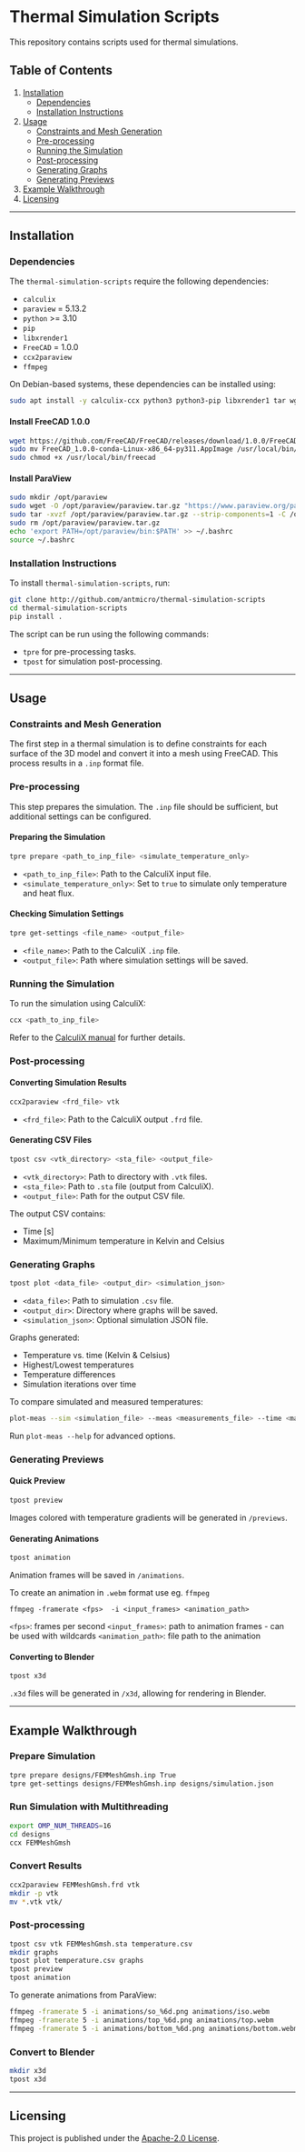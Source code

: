 # Thermal Simulation Scripts

This repository contains scripts used for thermal simulations.

## Table of Contents

1. [Installation](#installation)
   - [Dependencies](#dependencies)
   - [Installation Instructions](#installation-instructions)
2. [Usage](#usage)
   - [Constraints and Mesh Generation](#constraints-and-mesh-generation)
   - [Pre-processing](#pre-processing)
   - [Running the Simulation](#running-the-simulation)
   - [Post-processing](#post-processing)
   - [Generating Graphs](#generating-graphs)
   - [Generating Previews](#generating-previews)
3. [Example Walkthrough](#example-walkthrough)
4. [Licensing](#licensing)

---

## Installation

### Dependencies

The `thermal-simulation-scripts` require the following dependencies:

- `calculix`
- `paraview` = 5.13.2
- `python` >= 3.10
- `pip`
- `libxrender1`
- `FreeCAD` = 1.0.0
- `ccx2paraview`
- `ffmpeg`

On Debian-based systems, these dependencies can be installed using:

```sh
sudo apt install -y calculix-ccx python3 python3-pip libxrender1 tar wget libgl1-mesa-glx ffmpeg
```

#### Install FreeCAD 1.0.0

```sh
wget https://github.com/FreeCAD/FreeCAD/releases/download/1.0.0/FreeCAD_1.0.0-conda-Linux-x86_64-py311.AppImage
sudo mv FreeCAD_1.0.0-conda-Linux-x86_64-py311.AppImage /usr/local/bin/freecad
sudo chmod +x /usr/local/bin/freecad
```

#### Install ParaView

```sh
sudo mkdir /opt/paraview
sudo wget -O /opt/paraview/paraview.tar.gz "https://www.paraview.org/paraview-downloads/download.php?submit=Download&version=v5.13&type=binary&os=Linux&downloadFile=ParaView-5.13.2-osmesa-MPI-Linux-Python3.10-x86_64.tar.gz"
sudo tar -xvzf /opt/paraview/paraview.tar.gz --strip-components=1 -C /opt/paraview
sudo rm /opt/paraview/paraview.tar.gz
echo 'export PATH=/opt/paraview/bin:$PATH' >> ~/.bashrc
source ~/.bashrc
```

### Installation Instructions

To install `thermal-simulation-scripts`, run:

```sh
git clone http://github.com/antmicro/thermal-simulation-scripts
cd thermal-simulation-scripts
pip install .
```

The script can be run using the following commands:

- `tpre` for pre-processing tasks.
- `tpost` for simulation post-processing.

---

## Usage

### Constraints and Mesh Generation

The first step in a thermal simulation is to define constraints for each surface of the 3D model and convert it into a mesh using FreeCAD. This process results in a `.inp` format file.

### Pre-processing

This step prepares the simulation. The `.inp` file should be sufficient, but additional settings can be configured.

#### Preparing the Simulation

```sh
tpre prepare <path_to_inp_file> <simulate_temperature_only>
```

- `<path_to_inp_file>`: Path to the CalculiX input file.
- `<simulate_temperature_only>`: Set to `true` to simulate only temperature and heat flux.

#### Checking Simulation Settings

```sh
tpre get-settings <file_name> <output_file>
```

- `<file_name>`: Path to the CalculiX `.inp` file.
- `<output_file>`: Path where simulation settings will be saved.

### Running the Simulation

To run the simulation using CalculiX:

```sh
ccx <path_to_inp_file>
```

Refer to the [CalculiX manual](http://www.dhondt.de/) for further details.

### Post-processing

#### Converting Simulation Results

```sh
ccx2paraview <frd_file> vtk
```

- `<frd_file>`: Path to the CalculiX output `.frd` file.

#### Generating CSV Files

```sh
tpost csv <vtk_directory> <sta_file> <output_file>
```

- `<vtk_directory>`: Path to directory with `.vtk` files.
- `<sta_file>`: Path to `.sta` file (output from CalculiX).
- `<output_file>`: Path for the output CSV file.

The output CSV contains:

- Time [s]
- Maximum/Minimum temperature in Kelvin and Celsius

### Generating Graphs

```sh
tpost plot <data_file> <output_dir> <simulation_json>
```

- `<data_file>`: Path to simulation `.csv` file.
- `<output_dir>`: Directory where graphs will be saved.
- `<simulation_json>`: Optional simulation JSON file.

Graphs generated:

- Temperature vs. time (Kelvin & Celsius)
- Highest/Lowest temperatures
- Temperature differences
- Simulation iterations over time

To compare simulated and measured temperatures:

```sh
plot-meas --sim <simulation_file> --meas <measurements_file> --time <max_time>
```

Run `plot-meas --help` for advanced options.

### Generating Previews

#### Quick Preview

```sh
tpost preview
```

Images colored with temperature gradients will be generated in `/previews`.

#### Generating Animations

```sh
tpost animation
```

Animation frames will be saved in `/animations`.

To create an animation in `.webm` format use eg. `ffmpeg`
```
ffmpeg -framerate <fps>  -i <input_frames> <animation_path>
```

`<fps>`: frames per second
`<input_frames>`: path to animation frames - can be used with wildcards
`<animation_path>`: file path to the animation 
 
#### Converting to Blender

```sh
tpost x3d
```

`.x3d` files will be generated in `/x3d`, allowing for rendering in Blender.

---

## Example Walkthrough

### Prepare Simulation

```sh
tpre prepare designs/FEMMeshGmsh.inp True
tpre get-settings designs/FEMMeshGmsh.inp designs/simulation.json
```

### Run Simulation with Multithreading

```sh
export OMP_NUM_THREADS=16
cd designs
ccx FEMMeshGmsh
```

### Convert Results

```sh
ccx2paraview FEMMeshGmsh.frd vtk
mkdir -p vtk
mv *.vtk vtk/
```

### Post-processing

```sh
tpost csv vtk FEMMeshGmsh.sta temperature.csv
mkdir graphs
tpost plot temperature.csv graphs
tpost preview
tpost animation
```

To generate animations from ParaView:

```sh
ffmpeg -framerate 5 -i animations/so_%6d.png animations/iso.webm
ffmpeg -framerate 5 -i animations/top_%6d.png animations/top.webm
ffmpeg -framerate 5 -i animations/bottom_%6d.png animations/bottom.webm
```

### Convert to Blender

```sh
mkdir x3d
tpost x3d
```

---

## Licensing

This project is published under the [Apache-2.0 License](https://www.apache.org/licenses/LICENSE-2.0).


